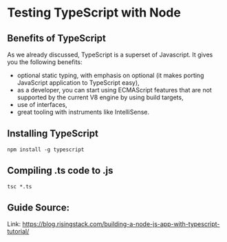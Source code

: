 # Testing TypeScript with Node

## Benefits of TypeScript

As we already discussed, TypeScript is a superset of Javascript. It gives you the following benefits:

- optional static typing, with emphasis on optional (it makes porting JavaScript application to TypeScript easy),
- as a developer, you can start using ECMAScript features that are not supported by the current V8 engine by 
using build targets,
- use of interfaces,
- great tooling with instruments like IntelliSense.


## Installing TypeScript

    npm install -g typescript
    
## Compiling .ts code to .js

    tsc *.ts


## Guide Source:

Link: https://blog.risingstack.com/building-a-node-js-app-with-typescript-tutorial/